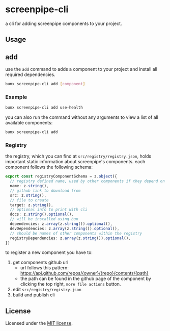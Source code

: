 # screenpipe-cli

a cli for adding screenpipe components to your project.

## Usage

## add

use the `add` command to adds a component to your project and install all required dependencies.

```bash
bunx screenpipe-cli add [component]
```

### Example

```bash
bunx screenpipe-cli add use-health
```

you can also run the command without any arguments to view a list of all available components:

```bash
bunx screenpipe-cli add
```

### Registry

the registry, which you can find at `src/registry/registry.json`, holds important static information about screenpipe's components. each component follows the following schema:

```ts
export const registryComponentSchema = z.object({
  // registry defined name, used by other components if they depend on it.
  name: z.string(),
  // github link to download from
  src: z.string(),
  // file to create 
  target: z.string(),
  // optional info to print with cli
  docs: z.string().optional(),
  // will be installed using bun
  dependencies: z.array(z.string()).optional(),
  devDependencies: z.array(z.string()).optional(),
  // should be names of other components within the registry
  registryDependencies: z.array(z.string()).optional(),
})
```

to register a new component you have to:

1. get components github url
    - url follows this pattern: https://api.github.com/repos/{owner}/{repo}/contents/{path}
    - the path can be found in the github page of the component by clicking the top right, `more file actions` button.
2. edit `src/registry/registry.json`
3. build and publish cli


## License

Licensed under the [MIT license](https://github.com/shadcn/ui/blob/main/LICENSE.md).
